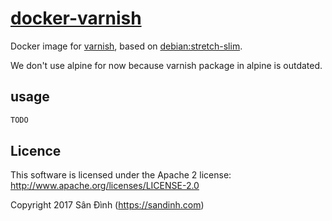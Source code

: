 # [docker-varnish](https://hub.docker.com/r/sandinh/varnish/)

Docker image for [varnish](https://www.varnish-cache.org/), based on [debian:stretch-slim](https://hub.docker.com/_/debian/).

We don't use alpine for now because varnish package in alpine is outdated.

## usage
```bash
TODO
```

## Licence
This software is licensed under the Apache 2 license:
http://www.apache.org/licenses/LICENSE-2.0

Copyright 2017 Sân Đình (https://sandinh.com)
